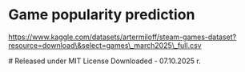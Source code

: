 # Game popularity prediction



https://www.kaggle.com/datasets/artermiloff/steam-games-dataset?resource=download\&select=games\_march2025\_full.csv

\# Released under MIT License
Downloaded - 07.10.2025 r.
